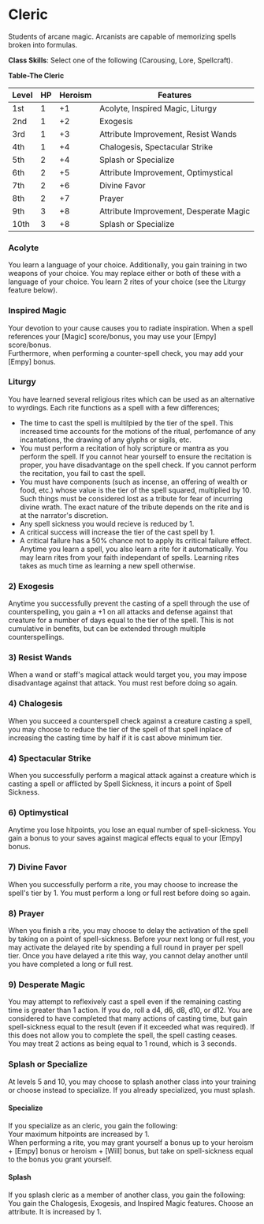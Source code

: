 # Cleric
Students of arcane magic. Arcanists are capable of memorizing spells broken into formulas.

**Class Skills**: Select one of the following (Carousing, Lore, Spellcraft).

**Table-The Cleric**

| Level | HP | Heroism  | Features                                          |
|-------|----|----------|---------------------------------------------------|
| 1st   | 1  |    +1    | Acolyte, Inspired Magic, Liturgy                  |
| 2nd   | 1  |    +2    | Exogesis                                          |
| 3rd   | 1  |    +3    | Attribute Improvement, Resist Wands               |
| 4th   | 1  |    +4    | Chalogesis, Spectacular Strike                    |
| 5th   | 2  |    +4    | Splash or Specialize                              |
| 6th   | 2  |    +5    | Attribute Improvement, Optimystical               |
| 7th   | 2  |    +6    | Divine Favor                                      |
| 8th   | 2  |    +7    | Prayer                                            |
| 9th   | 3  |    +8    | Attribute Improvement, Desperate Magic            |
| 10th  | 3  |    +8    | Splash or Specialize                              |

### Acolyte
You learn a language of your choice. Additionally, you gain training in two weapons of your choice. You may replace either or both of these with a language of your choice. You learn 2 rites of your choice (see the Liturgy feature below).

### Inspired Magic
Your devotion to your cause causes you to radiate inspiration. When a spell references your [Magic] score/bonus, you may use your [Empy] score/bonus.  
Furthermore, when performing a counter-spell check, you may add your [Empy] bonus.

### Liturgy
You have learned several religious rites which can be used as an alternative to wyrdings. Each rite functions as a spell with a few differences;  
* The time to cast the spell is multilpied by the tier of the spell. This increased time accounts for the motions of the ritual, perfomance of any incantations, the drawing of any glyphs or sigils, etc.  
* You must perform a recitation of holy scripture or mantra as you perform the spell. If you cannot hear yourself to ensure the recitation is proper, you have disadvantage on the spell check. If you cannot perform the recitation, you fail to cast the spell.  
* You must have components (such as incense, an offering of wealth or food, etc.) whose value is the tier of the spell squared, multiplied by 10. Such things must be considered lost as a tribute for fear of incurring divine wrath. The exact nature of the tribute depends on the rite and is at the narrator's discretion.  
* Any spell sickness you would recieve is reduced by 1.  
* A critical success will increase the tier of the cast spell by 1.  
* A critical failure has a 50% chance not to apply its critical failure effect.  
Anytime you learn a spell, you also learn a rite for it automatically. You may learn rites from your faith independant of spells. Learning rites takes as much time as learning a new spell otherwise.

### 2) Exogesis
Anytime you successfully prevent the casting of a spell through the use of counterspelling, you gain a +1 on all attacks and defense against that creature for a number of days equal to the tier of the spell. This is not cumulative in benefits, but can be extended through multiple counterspellings.

### 3) Resist Wands
When a wand or staff's magical attack would target you, you may impose disadvantage against that attack. You must rest before doing so again.

### 4) Chalogesis
When you succeed a counterspell check against a creature casting a spell, you may choose to reduce the tier of the spell of that spell inplace of increasing the casting time by half if it is cast above minimum tier.

### 4) Spectacular Strike
When you successfully perform a magical attack against a creature which is casting a spell or afflicted by Spell Sickness, it incurs a point of Spell Sickness.

### 6) Optimystical
Anytime you lose hitpoints, you lose an equal number of spell-sickness.
You gain a bonus to your saves against magical effects equal to your [Empy] bonus.

### 7) Divine Favor
When you successfully perform a rite, you may choose to increase the spell's tier by 1. You must perform a long or full rest before doing so again. 

### 8) Prayer  
When you finish a rite, you may choose to delay the activation of the spell by taking on a point of spell-sickness. Before your next long or full rest, you may activate the delayed rite by spending a full round in prayer per spell tier. Once you have delayed a rite this way, you cannot delay another until you have completed a long or full rest.

### 9) Desperate Magic
You may attempt to reflexively cast a spell even if the remaining casting time is greater than 1 action. If you do, roll a d4, d6, d8, d10, or d12. You are considered to have completed that many actions of casting time, but gain spell-sickness equal to the result (even if it exceeded what was required). If this does not allow you to complete the spell, the spell casting ceases.  
You may treat 2 actions as being equal to 1 round, which is 3 seconds.

### Splash or Specialize
At levels 5 and 10, you may choose to splash another class into your training or choose instead to specialize. If you already specialized, you must splash.

#### Specialize
If you specialize as an cleric, you gain the following:  
Your maximum hitpoints are increased by 1.  
When performing a rite, you may grant yourself a bonus up to your heroism + [Empy] bonus or heroism + [Will] bonus, but take on spell-sickness equal to the bonus you grant yourself.

#### Splash
If you splash cleric as a member of another class, you gain the following:  
You gain the Chalogesis, Exogesis, and Inspired Magic features.
Choose an attribute. It is increased by 1.
